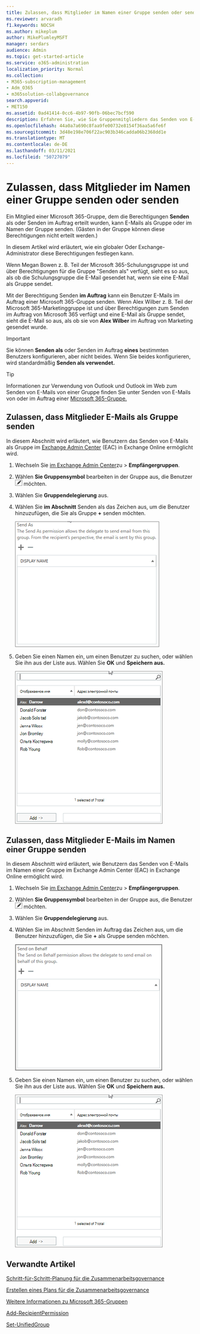 ```yaml
---
title: Zulassen, dass Mitglieder im Namen einer Gruppe senden oder senden
ms.reviewer: arvaradh
f1.keywords: NOCSH
ms.author: mikeplum
author: MikePlumleyMSFT
manager: serdars
audience: Admin
ms.topic: get-started-article
ms.service: o365-administration
localization_priority: Normal
ms.collection:
- M365-subscription-management
- Adm_O365
- m365solution-collabgovernance
search.appverid:
- MET150
ms.assetid: 0ad41414-0cc6-4b97-90fb-06bec7bcf590
description: Erfahren Sie, wie Sie Gruppenmitgliedern das Senden von E-Mails als Microsoft 365-Gruppe oder das Senden von E-Mails im Namen einer Microsoft 365-Gruppe erlauben.
ms.openlocfilehash: 44a0a7a690c8faa9fe00732e8154f36aa5a6fe6f
ms.sourcegitcommit: 3d48e198e706f22ac903b346cadda06b2368dd1e
ms.translationtype: MT
ms.contentlocale: de-DE
ms.lasthandoff: 03/11/2021
ms.locfileid: "50727079"
---
```

# <a name="allow-members-to-send-as-or-send-on-behalf-of-a-group"></a>Zulassen, dass Mitglieder im Namen einer Gruppe senden oder senden

Ein Mitglied einer Microsoft 365-Gruppe, dem  die Berechtigungen **Senden** als oder Senden im Auftrag erteilt wurden, kann E-Mails als Gruppe oder im Namen der Gruppe senden. (Gästen in der Gruppe können diese Berechtigungen nicht erteilt werden.)

In diesem Artikel wird erläutert, wie ein globaler Oder Exchange-Administrator diese Berechtigungen festlegen kann.
  
Wenn Megan Bowen z. B. Teil der Microsoft 365-Schulungsgruppe ist und über Berechtigungen für die Gruppe "Senden als" verfügt, sieht es so aus, als ob die Schulungsgruppe die E-Mail gesendet hat, wenn sie eine E-Mail als Gruppe sendet.    
  
Mit der Berechtigung Senden **im Auftrag** kann ein Benutzer E-Mails im Auftrag einer Microsoft 365-Gruppe senden. Wenn Alex Wilber z. B. Teil der Microsoft 365-Marketinggruppe ist und über Berechtigungen zum Senden im Auftrag von Microsoft 365 verfügt und eine E-Mail als Gruppe sendet, sieht die E-Mail so aus, als ob sie von **Alex Wilber** im Auftrag von Marketing gesendet wurde.  

> [!IMPORTANT]
> Sie können **Senden als** oder Senden im Auftrag **eines** bestimmten Benutzers konfigurieren, aber nicht beides. Wenn Sie beides konfigurieren, wird standardmäßig **Senden als verwendet.**

> [!TIP]
> Informationen zur Verwendung von Outlook und Outlook im Web zum Senden von E-Mails von einer Gruppe finden Sie unter Senden von E-Mails von oder im Auftrag einer [Microsoft 365-Gruppe.](https://support.microsoft.com/office/0f4964af-aec6-484b-a65c-0434df8cdb6b)
    
## <a name="allow-members-to-send-email-as-a-group"></a>Zulassen, dass Mitglieder E-Mails als Gruppe senden

In diesem Abschnitt wird erläutert, wie Benutzern das Senden von E-Mails als Gruppe im [Exchange Admin Center](https://go.microsoft.com/fwlink/p/?linkid=2059104) (EAC) in Exchange Online ermöglicht wird.
  
1. Wechseln Sie <a href="https://go.microsoft.com/fwlink/p/?linkid=2059104" target="_blank">im Exchange Admin Center</a>zu  \> **Empfängergruppen**.
    
2. Wählen **Sie Gruppensymbol** bearbeiten in der Gruppe aus, die Benutzer ![ senden können ](../media/0cfcb590-dc51-4b4f-9276-bb2ce300d87e.png) möchten.   
    
3. Wählen Sie **Gruppendelegierung** aus.
    
4. Wählen Sie **im Abschnitt** Senden als das Zeichen aus, um die Benutzer hinzuzufügen, die Sie als Gruppe **+** senden möchten. 
    
    ![Screenshot des Dialogfelds "Senden als"](../media/1df167f6-1eff-4f98-9ecd-4230fab46557.png)
  
5. Geben Sie einen Namen ein, um einen Benutzer zu suchen, oder wählen Sie ihn aus der Liste aus. Wählen Sie **OK** und **Speichern aus.**
    
    ![Geben Sie ein, um einen Benutzer in der Liste zu suchen oder zu wählen.](../media/522919cf-664c-4a25-8076-c51c8c9fbe43.png)
  
## <a name="allow-members-to-send-email-on-behalf-of-a-group"></a>Zulassen, dass Mitglieder E-Mails im Namen einer Gruppe senden

In diesem Abschnitt wird erläutert, wie Benutzern das Senden von E-Mails im Namen einer Gruppe im Exchange Admin Center (EAC) in Exchange Online ermöglicht wird.
  
1. Wechseln Sie <a href="https://go.microsoft.com/fwlink/p/?linkid=2059104" target="_blank">im Exchange Admin Center</a>zu  \> **Empfängergruppen**.
    
2. Wählen **Sie Gruppensymbol** bearbeiten in der Gruppe aus, die Benutzer ![ senden können ](../media/0cfcb590-dc51-4b4f-9276-bb2ce300d87e.png) möchten. 
    
3. Wählen Sie **Gruppendelegierung** aus.
    
4. Wählen Sie im Abschnitt Senden im Auftrag das Zeichen aus, um die Benutzer hinzuzufügen, die Sie **+** als Gruppe senden möchten. 
    
    ![Screenshot des Sendens im Auftrag des Dialogfelds](../media/2bae0579-8907-4d6b-8920-ddd6555897b4.png)
  
5. Geben Sie einen Namen ein, um einen Benutzer zu suchen, oder wählen Sie ihn aus der Liste aus. Wählen Sie **OK** und **Speichern aus.**
    
    ![Geben Sie ein, um einen Benutzer in der Liste zu suchen oder zu wählen.](../media/522919cf-664c-4a25-8076-c51c8c9fbe43.png)

## <a name="related-articles"></a>Verwandte Artikel

[Schritt-für-Schritt-Planung für die Zusammenarbeitsgovernance](collaboration-governance-overview.md#collaboration-governance-planning-step-by-step)

[Erstellen eines Plans für die Zusammenarbeitsgovernance](collaboration-governance-first.md)

[Weitere Informationen zu Microsoft 365-Gruppen](https://support.microsoft.com/office/b565caa1-5c40-40ef-9915-60fdb2d97fa2)

[Add-RecipientPermission](https://go.microsoft.com/fwlink/p/?LinkId=723960)

[Set-UnifiedGroup](https://go.microsoft.com/fwlink/p/?LinkId=616189)
